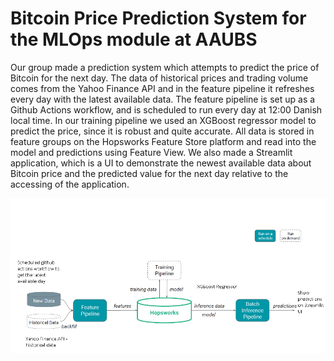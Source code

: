 # Bitcoin Price Prediction System for the MLOps module at AAUBS

Our group made a prediction system which attempts to predict the price of Bitcoin for the next day. The data of historical prices and trading volume comes from the Yahoo Finance API and in the feature pipeline it refreshes every day with the latest available data. The feature pipeline is set up as a Github Actions workflow, and is scheduled to run every day at 12:00 Danish local time. In our training pipeline we used an XGBoost regressor model to predict the price, since it is robust and quite accurate. All data is stored in feature groups on the Hopsworks Feature Store platform and read into the model and predictions using Feature View. We also made a Streamlit application, which is a UI to demonstrate the newest available data about Bitcoin price and the predicted value for the next day relative to the accessing of the application.

![data-pipeline](https://github.com/Kalnyhuba/mlopsbds/blob/master/images/data_pipeline.png)
